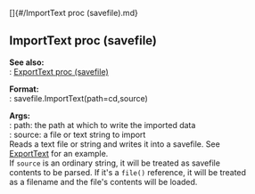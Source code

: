 []{#/ImportText proc (savefile).md}    
## ImportText proc (savefile)    
**See also:**    
:   [ExportText proc (savefile)](/savefile/proc/ExportText)    
<!-- -->    
**Format:**    
:   savefile.ImportText(path=cd,source)    
<!-- -->    
**Args:**    
:   path: the path at which to write the imported data    
:   source: a file or text string to import    
Reads a text file or string and writes it into a savefile. See    
[ExportText](/savefile/proc/ExportText) for an example.    
If `source` is an ordinary string, it will be treated as savefile    
contents to be parsed. If it\'s a `file()` reference, it will be treated    
as a filename and the file\'s contents will be loaded.  